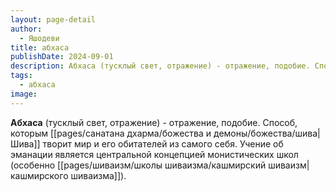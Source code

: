 ```yaml
---
layout: page-detail
author:
  - Яшодеви
title: абхаса
publishDate: 2024-09-01
description: Абхаса (тусклый свет, отражение) - отражение, подобие. Способ, которым Шива творит мир и его обитателей из самого себя. Учение об эманации является центральной концепцией монистических школ (особенно кашмирского шиваизма).
tags:
  - абхаса
image:
---
```

**Абхаса** (тусклый свет, отражение) - отражение, подобие. Способ, которым [[pages/санатана дхарма/божества и демоны/божества/шива|Шива]] творит мир и его обитателей из самого себя. Учение об эманации является центральной концепцией монистических школ (особенно [[pages/шиваизм/школы шиваизма/кашмирский шиваизм|кашмирского шиваизма]]).

